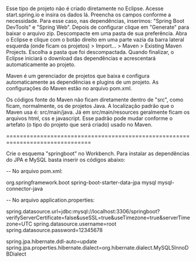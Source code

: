 Esse tipo de projeto não é criado diretamente no Eclipse.
Acesse start.spring.io e insira os dados lá. Preencha os campos conforme a
necessidade. Para esse caso, nas dependências, inserimos: "Spring Boot
DevTools" e "Spring Web". Depois de configurar clique em "Generate" para baixar
o arquivo zip. Descompacte em uma pasta de sua preferência. Abra o Eclipse e
clique com o botão direito em uma parte vazia da barra lateral esquerda (onde
ficam os projetos) > Import... > Maven > Existing Maven Projects. Escolha a
pasta que foi descompactada. Quando finalizar, o Eclipse iniciará o download
das dependências e acrescentará automaticamente ao projeto.

Maven é um gerenciador de projetos que baixa e configura automaticamente as 
dependências e plugins de um projeto. As configurações do Maven estão no
arquivo pom.xml.

Os códigos fonte do Maven não ficam diretamente dentro de "src", como ficam,
normalmente, os de projetos Java. A localização padrão que o Maven usa é:
src/main/java. Já em src/main/resources geralmente ficam os arquivos html, css
e javascript. Esse padrão pode mudar conforme o artefato (o tipo do projeto que
será criado) usado no Maven.

===============================================================================

Crie o esquema "springboot" no Workbench. Para instalar as dependências do JPA
e MySQL basta inserir os códigos abaixo:

-- No arquivo pom.xml:

<dependency>
	<groupId>org.springframework.boot</groupId>
	<artifactId>spring-boot-starter-data-jpa</artifactId>
</dependency>
 
<dependency>
	<groupId>mysql</groupId>
	<artifactId>mysql-connector-java</artifactId>
</dependency>


-- No arquivo application.properties:

spring.datasource.url=jdbc:mysql://localhost:3306/springboot?verifyServerCertificate=false&useSSL=true&useTimezone=true&serverTimezone=UTC
spring.datasource.username=root
spring.datasource.password=12345678
 
spring.jpa.hibernate.ddl-auto=update
spring.jpa.properties.hibernate.dialect=org.hibernate.dialect.MySQL5InnoDBDialect
